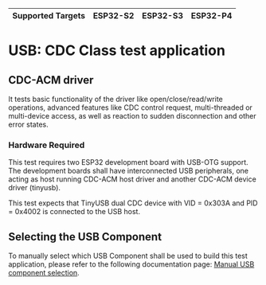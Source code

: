 | Supported Targets | ESP32-S2 | ESP32-S3 | ESP32-P4 |
| ----------------- | -------- | -------- | -------- |

# USB: CDC Class test application

## CDC-ACM driver

It tests basic functionality of the driver like open/close/read/write operations, advanced features like CDC control request, multi-threaded or multi-device access, as well as reaction to sudden disconnection and other error states.

### Hardware Required

This test requires two ESP32 development board with USB-OTG support. The development boards shall have interconnected USB peripherals,
one acting as host running CDC-ACM host driver and another CDC-ACM device driver (tinyusb).

This test expects that TinyUSB dual CDC device with VID = 0x303A and PID = 0x4002 is connected to the USB host.

## Selecting the USB Component

To manually select which USB Component shall be used to build this test application, please refer to the following documentation page: [Manual USB component selection](../../../../../docs/host/usb_host_lib/usb_component_manual_selection.md).

